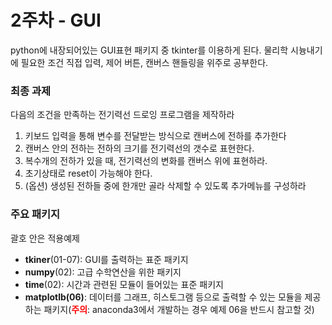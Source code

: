 # 2주차 - GUI

python에 내장되어있는 GUI표현 패키지 중 tkinter를 이용하게 된다. 물리학 시늉내기에 필요한 조건 직접 입력, 제어 버튼, 캔버스 핸들링을 위주로 공부한다.

### 최종 과제

다음의 조건을 만족하는 전기력선 드로잉 프로그램을 제작하라

1. 키보드 입력을 통해 변수를 전달받는 방식으로 캔버스에 전하를 추가한다
1. 캔버스 안의 전하는 전하의 크기를 전기력선의 갯수로 표현한다.
1. 복수개의 전하가 있을 때, 전기력선의 변화를 캔버스 위에 표현하라.
1. 초기상태로 reset이 가능해야 한다.
1. (옵션) 생성된 전하들 중에 한개만 골라 삭제할 수 있도록 추가메뉴를 구성하라

### 주요 패키지

괄호 안은 적용예제

* **tkiner**(01-07): GUI를 출력하는 표준 패키지
* **numpy**(02): 고급 수학연산을 위한 패키지
* **time**(02): 시간과 관련된 모듈이 들어있는 표준 패키지
* **matplotlb(06)**: 데이터를 그래프, 히스토그램 등으로 출력할 수 있는 모듈을 제공하는 패키지(<span style="color:red"><b>주의</b></span>: anaconda3에서 개발하는 경우 예제 06을 반드시 참고할 것)
